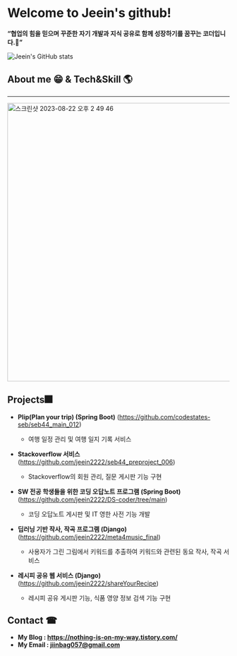 # Welcome to Jeein's github!

  **“협업의 힘을 믿으며 꾸준한 자기 개발과 지식 공유로 함께 성장하기를 꿈꾸는 코더입니다.🌟”** 

  ![Jeein's GitHub stats](https://github-readme-stats.vercel.app/api?username=jeein2222&show_icons=true&theme=radical)

## About me 😁 &  Tech&Skill 🌎
_______

<img width="631" alt="스크린샷 2023-08-22 오후 2 49 46" src="https://github.com/jeein2222/jeein2222/assets/96341808/f660ac61-a942-4778-a067-88a3cfcd01d3">

## Projects🎆 
- **Plip(Plan your trip) (Spring Boot)**
  (https://github.com/codestates-seb/seb44_main_012)
  - 여행 일정 관리 및 여행 일지 기록 서비스
    
- **Stackoverflow 서비스**
  (https://github.com/jeein2222/seb44_preproject_006)
  - Stackoverflow의 회원 관리, 질문 게시판 기능 구현
    
- **SW 전공 학생들을 위한 코딩 오답노트 프로그램 (Spring Boot)** 
  (https://github.com/jeein2222/DS-coder/tree/main)
  - 코딩 오답노트 게시판 및 IT 영한 사전 기능 개발
    
- **딥러닝 기반 작사, 작곡 프로그램 (Django)**
  (https://github.com/jeein2222/meta4music_final)
  - 사용자가 그린 그림에서 키워드를 추출하여 키워드와 관련된 동요 작사, 작곡 서비스
  
- **레시피 공유 웹 서비스 (Django)**
  (https://github.com/jeein2222/shareYourRecipe)
  - 레시피 공유 게시판 기능, 식품 영양 정보 검색 기능 구현

## Contact ☎
- **My Blog : https://nothing-is-on-my-way.tistory.com/**
- **My Email : jiinbag057@gmail.com**
